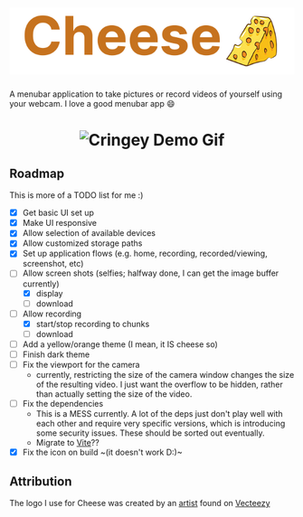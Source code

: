 <h1 align="center">
  <img alt='Cheese Logo' src="https://github.com/aaronleopold/cheese/blob/main/static/temp-readme-logo.png" />
</h1>

A menubar application to take pictures or record videos of yourself using your webcam. I love a good menubar app 😄

<h1 align="center">
  <img alt='Cringey Demo Gif' src="https://github.com/aaronleopold/cheese/blob/main/static/temp-readme-demo-very-cringe-lol.gif" />
</h1>

## Roadmap

This is more of a TODO list for me :)

- [x] Get basic UI set up
- [x] Make UI responsive
- [x] Allow selection of available devices
- [x] Allow customized storage paths
- [x] Set up application flows (e.g. home, recording, recorded/viewing, screenshot, etc)
- [ ] Allow screen shots (selfies; halfway done, I can get the image buffer currently)
  - [x] display
  - [ ] download
- [ ] Allow recording
  - [x] start/stop recording to chunks
  - [ ] download
- [ ] Add a yellow/orange theme (I mean, it IS cheese so)
- [ ] Finish dark theme
- [ ] Fix the viewport for the camera
  - currently, restricting the size of the camera window changes the size of the resulting video. I just want the overflow to be hidden, rather than actually setting the size of the video.
- [ ] Fix the dependencies
  - This is a MESS currently. A lot of the deps just don't play well with each other and require very specific versions, which is introducing some security issues. These should be sorted out eventually.
  - Migrate to [Vite](https://github.com/cawa-93/vite-electron-builder)??
- [x] Fix the icon on build ~(it doesn't work D:)~

## Attribution

The logo I use for Cheese was created by an [artist](https://www.vecteezy.com/members/pisuttardging180463) found on [Vecteezy](https://www.vecteezy.com/free-vector/cheese-logo)
